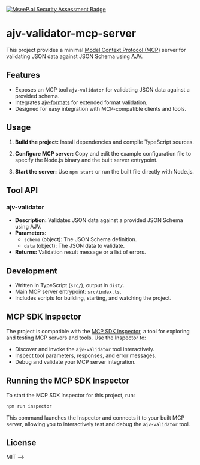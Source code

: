 [![MseeP.ai Security Assessment Badge](https://mseep.net/pr/mallanisp-ajv-validator-mcp-server-badge.png)](https://mseep.ai/app/mallanisp-ajv-validator-mcp-server)

# ajv-validator-mcp-server

This project provides a minimal [Model Context Protocol (MCP)](https://modelcontextprotocol.io/quickstart/server#node) server for validating JSON data against JSON Schema using [AJV](https://ajv.js.org/).

## Features

- Exposes an MCP tool `ajv-validator` for validating JSON data against a provided schema.
- Integrates [ajv-formats](https://github.com/ajv-validator/ajv-formats) for extended format validation.
- Designed for easy integration with MCP-compatible clients and tools.

## Usage

1. **Build the project:**
   Install dependencies and compile TypeScript sources.

2. **Configure MCP server:**
   Copy and edit the example configuration file to specify the Node.js binary and the built server entrypoint.

3. **Start the server:**
   Use `npm start` or run the built file directly with Node.js.

## Tool API

### ajv-validator

- **Description:** Validates JSON data against a provided JSON Schema using AJV.
- **Parameters:**
  - `schema` (object): The JSON Schema definition.
  - `data` (object): The JSON data to validate.
- **Returns:**
  Validation result message or a list of errors.

## Development

- Written in TypeScript (`src/`), output in `dist/`.
- Main MCP server entrypoint: `src/index.ts`.
- Includes scripts for building, starting, and watching the project.

## MCP SDK Inspector

The project is compatible with the [MCP SDK Inspector](https://modelcontextprotocol.io/docs/tools/inspector), a tool for exploring and testing MCP servers and tools. Use the Inspector to:

- Discover and invoke the `ajv-validator` tool interactively.
- Inspect tool parameters, responses, and error messages.
- Debug and validate your MCP server integration.

## Running the MCP SDK Inspector

To start the MCP SDK Inspector for this project, run:

```bash
npm run inspector
```

This command launches the Inspector and connects it to your built MCP server, allowing you to interactively test and debug the `ajv-validator` tool.

## License

MIT
-->
